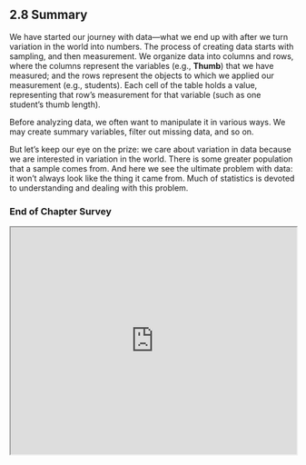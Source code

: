 ## 2.8 Summary

We have started our journey with data—what we end up with after we turn variation in the world into numbers. The process of creating data starts with sampling, and then measurement. We organize data into columns and rows, where the columns represent the variables (e.g., **Thumb**) that we have measured; and the rows represent the objects to which we applied our measurement (e.g., students). Each cell of the table holds a value, representing that row’s measurement for that variable (such as one student’s thumb length).

Before analyzing data, we often want to manipulate it in various ways. We may create summary variables, filter out missing data, and so on. 

But let’s keep our eye on the prize: we care about variation in data because we are interested in variation in the world. There is some greater population that a sample comes from. And here we see the ultimate problem with data: it won’t always look like the thing it came from. Much of statistics is devoted to understanding and dealing with this problem.

### End of Chapter Survey

<iframe data-type="learnosity" id="Embedded_0719_Ch2_Summary"  src="https://coursekata.org/learnosity/preview/Embedded_0719_Ch2_Summary" width="100%" height="400"></iframe>

